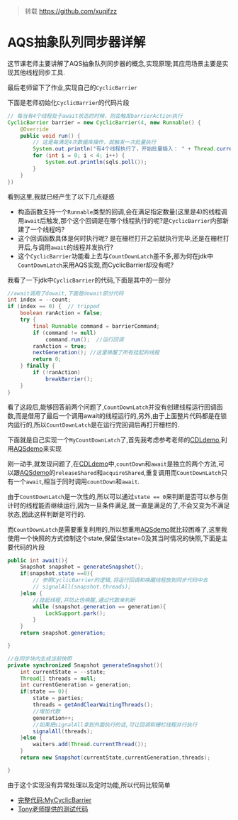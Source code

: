> 转载 <https://github.com/xuqifzz>

# AQS抽象队列同步器详解

这节课老师主要讲解了AQS抽象队列同步器的概念,实现原理;其应用场景主要是实现其他线程同步工具.

最后老师留下了作业,实现自己的`CyclicBarrier`

下面是老师初始化`CyclicBarrier`的代码片段
```java
// 每当有4个线程处于await状态的时候，则会触发barrierAction执行
CyclicBarrier barrier = new CyclicBarrier(4, new Runnable() {
    @Override
    public void run() {
        // 这是每满足4次数据库操作，就触发一次批量执行
        System.out.println("有4个线程执行了，开始批量插入： " + Thread.currentThread());
        for (int i = 0; i < 4; i++) {
            System.out.println(sqls.poll());
        }
    }
})
```

看到这里,我就已经产生了以下几点疑惑

* 构造函数支持一个`Runnable`类型的回调,会在满足指定数量(这里是4)的线程调用`await`后触发,那个这个回调是在哪个线程执行的呢?是`CyclicBarrier`内部新建了一个线程吗?
* 这个回调函数具体是何时执行呢? 是在栅栏打开之前就执行完毕,还是在栅栏打开后,与调用`await`的线程并发执行?
* 这个`CyclicBarrier`功能看上去与`CountDownLatch`差不多,那为何在jdk中`CountDownLatch`采用AQS实现,而CyclicBarrier却没有呢?

我看了一下jdk中`CyclicBarrier`的代码,下面是其中的一部分

```java
//await调用了dowait,下面是dowait部分代码
int index = --count;
if (index == 0) {  // tripped
    boolean ranAction = false;
    try {
        final Runnable command = barrierCommand;
        if (command != null)
            command.run();  //运行回调
        ranAction = true;
        nextGeneration(); //这里唤醒了所有挂起的线程
        return 0;
    } finally {
        if (!ranAction)
            breakBarrier();
    }
}
```

看了这段后,能够回答前两个问题了,`CountDownLatch`并没有创建线程运行回调函数,而是借用了最后一个调用await的线程运行的,另外,由于上面整片代码都是在锁内运行的,所以`CountDownLatch`是在运行完回调后再打开栅栏的.

下面就是自己实现一个`MyCountDownLatch`了,首先我考虑参考老师的[CDLdemo](CDLdemo.java),利用[AQSdemo](AQSdemo.java)来实现

刚一动手,就发现问题了,在[CDLdemo](CDLdemo.java)中,`countDown`和`await`是独立的两个方法,可以跟[AQSdemo](AQSdemo.java)的`releaseShared`和`acquireShared`,重复调用而`CountDownLatch`只有一个`await`,相当于同时调用`countDown`和`await`.

由于`CountDownLatch`是一次性的,所以可以通过`state == 0`来判断是否可以参与倒计时的线程能否继续运行,因为一旦条件满足,就一直是满足的了,不会又变为不满足状态,因此这样判断是可行的.

而`CountDownLatch`是需要重复利用的,所以想重用[AQSdemo](AQSdemo.java)就比较困难了,这里我使用一个快照的方式控制这个state,保留住state=0及其当时情况的快照,下面是主要代码的片段

```java
public int await(){
    Snapshot snapshot = generateSnapshot();
    if(snapshot.state ==0){
        // 参照CyclicBarrier的逻辑,将运行回调和唤醒线程放到同步代码中去
        // signalAll(snapshot.threads);
    }else {
        //挂起线程,并防止伪唤醒,通过代数来判断
        while (snapshot.generation == generation){
            LockSupport.park();
        }
    }
    return snapshot.generation;

}

//在同步块内生成当前快照
private synchronized Snapshot generateSnapshot(){
    int currentState = --state;
    Thread[] threads = null;
    int currentGeneration = generation;
    if(state == 0){
        state = parties;
        threads = getAndClearWaitingThreads();
        //增加代数
        generation++;
        //如果把signalAll拿到外面执行的话,可让回调和栅栏线程并行执行
        signalAll(threads);
    }else {
        waiters.add(Thread.currentThread());
    }
    return new Snapshot(currentState,currentGeneration,threads);

}
```

由于这个实现没有异常处理以及定时功能,所以代码比较简单
* [完整代码:MyCyclicBarrier](MyCyclicBarrier.java)
* [Tony老师提供的测试代码](MyCyclicBarrierTest.java)






